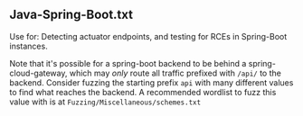 ## Java-Spring-Boot.txt
Use for: Detecting actuator endpoints, and testing for RCEs in Spring-Boot instances.

Note that it's possible for a spring-boot backend to be behind a spring-cloud-gateway, which may _only_ route all traffic prefixed with `/api/` to the backend. Consider fuzzing the starting prefix `api` with many different values to find what reaches the backend. A recommended wordlist to fuzz this value with is at `Fuzzing/Miscellaneous/schemes.txt`